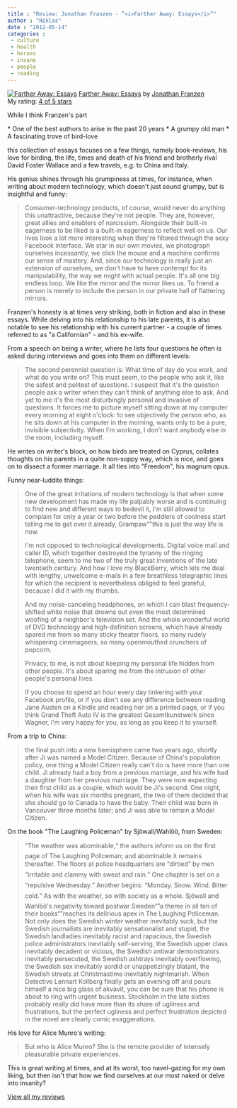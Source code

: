 ```yaml
---
title : "Review: Jonathan Franzen - ”<i>Farther Away: Essays</i>”"
author : "Niklas"
date : "2012-05-14"
categories : 
 - culture
 - health
 - heroes
 - insane
 - people
 - reading
---
```


[![Farther Away: Essays](http://photo.goodreads.com/books/1327973193m/13091952.jpg)](http://www.goodreads.com/book/show/13091952) [Farther Away: Essays](http://www.goodreads.com/book/show/13091952) by [Jonathan Franzen](http://www.goodreads.com/author/show/2578)  
My rating: [4 of 5 stars](http://www.goodreads.com/review/show/322490273)  
  
While I think Franzen's part

\* One of the best authors to arise in the past 20 years \* A grumpy old man \* A fascinating trove of bird-love

this collection of essays focuses on a few things, namely book-reviews, his love for birding, the life, times and death of his friend and brotherly rival David Foster Wallace and a few travels, e.g. to China and Italy.

His genius shines through his grumpiness at times, for instance, when writing about modern technology, which doesn't just sound grumpy, but is insightful and funny:

> Consumer-technology products, of course, would never do anything this unattractive, because they're not people. They are, however, great allies and enablers of narcissism. Alongside their built-in eagerness to be liked is a built-in eagerness to reflect well on us. Our lives look a lot more interesting when they're filtered through the sexy Facebook interface. We star in our own movies, we photograph ourselves incessantly, we click the mouse and a machine confirms our sense of mastery. And, since our technology is really just an extension of ourselves, we don't have to have contempt for its manipulability, the way we might with actual people. It's all one big endless loop. We like the mirror and the mirror likes us. To friend a person is merely to include the person in our private hall of flattering mirrors.

Franzen's honesty is at times very striking, both in fiction and also in these essays. While delving into his relationship to his late parents, it is also notable to see his relationship with his current partner - a couple of times referred to as "a Californian" - and his ex-wife.

From a speech on being a writer, where he lists four questions he often is asked during interviews and goes into them on different levels:

> The second perennial question is: What time of day do you work, and what do you write on? This must seem, to the people who ask it, like the safest and politest of questions. I suspect that it's the question people ask a writer when they can't think of anything else to ask. And yet to me it's the most disturbingly personal and invasive of questions. It forces me to picture myself sitting down at my computer every morning at eight o'clock: to see objectively the person who, as he sits down at his computer in the morning, wants only to be a pure, invisible subjectivity. When I'm working, I don't want anybody else in the room, including myself.

He writes on writer's block, on how birds are treated on Cyprus, collates thoughts on his parents in a quite non-soppy way, which is nice, and goes on to dissect a former marriage. It all ties into "Freedom", his magnum opus.

Funny near-luddite things:

> One of the great irritations of modern technology is that when some new development has made my life palpably worse and is continuing to find new and different ways to bedevil it, I'm still allowed to complain for only a year or two before the peddlers of coolness start telling me to get over it already, Grampaw“”this is just the way life is now.
> 
> I'm not opposed to technological developments. Digital voice mail and caller ID, which together destroyed the tyranny of the ringing telephone, seem to me two of the truly great inventions of the late twentieth century. And how I love my BlackBerry, which lets me deal with lengthy, unwelcome e-mails in a few breathless telegraphic lines for which the recipient is nevertheless obliged to feel grateful, because I did it with my thumbs.
> 
> And my noise-canceling headphones, on which I can blast frequency-shifted white noise that drowns out even the most determined woofing of a neighbor's television set. And the whole wonderful world of DVD technology and high-definition screens, which have already spared me from so many sticky theater floors, so many rudely whispering cinemagoers, so many openmouthed crunchers of popcorn.
> 
> Privacy, to me, is not about keeping my personal life hidden from other people. It's about sparing me from the intrusion of other people's personal lives.
> 
> If you choose to spend an hour every day tinkering with your Facebook profile, or if you don't see any difference between reading Jane Austen on a Kindle and reading her on a printed page, or if you think Grand Theft Auto IV is the greatest Gesamtkunstwerk since Wagner, I'm very happy for you, as long as you keep it to yourself.

From a trip to China:

> the final push into a new hemisphere came two years ago, shortly after Ji was named a Model Citizen. Because of China's population policy, one thing a Model Citizen really can't do is have more than one child. Ji already had a boy from a previous marriage, and his wife had a daughter from her previous marriage. They were now expecting their first child as a couple, which would be Ji's second. One night, when his wife was six months pregnant, the two of them decided that she should go to Canada to have the baby. Their child was born in Vancouver three months later; and Ji was able to remain a Model Citizen.

On the book "The Laughing Policeman" by Sjöwall/Wahlöö, from Sweden:

> “The weather was abominable,“ the authors inform us on the first page of The Laughing Policeman; and abominable it remains thereafter. The floors at police headquarters are “dirtied“ by men “irritable and clammy with sweat and rain.“ One chapter is set on a “repulsive Wednesday.“ Another begins: “Monday. Snow. Wind. Bitter cold.“ As with the weather, so with society as a whole. Sjöwall and Wahlöö's negativity toward postwar Sweden“”a theme in all ten of their books“”reaches its delirious apex in The Laughing Policeman. Not only does the Swedish winter weather inevitably suck, but the Swedish journalists are inevitably sensationalist and stupid, the Swedish landladies inevitably racist and rapacious, the Swedish police administrators inevitably self-serving, the Swedish upper class inevitably decadent or vicious, the Swedish antiwar demonstrators inevitably persecuted, the Swedish ashtrays inevitably overflowing, the Swedish sex inevitably sordid or unappetizingly blatant, the Swedish streets at Christmastime inevitably nightmarish. When Detective Lennart Kollberg finally gets an evening off and pours himself a nice big glass of akvavit, you can be sure that his phone is about to ring with urgent business. Stockholm in the late sixties probably really did have more than its share of ugliness and frustrations, but the perfect ugliness and perfect frustration depicted in the novel are clearly comic exaggerations.

His love for Alice Munro's writing:

> But who is Alice Munro? She is the remote provider of intensely pleasurable private experiences.

This is great writing at times, and at its worst, too navel-gazing for my own liking, but then isn't that how we find ourselves at our most naked or delve into insanity?  
  
[View all my reviews](http://www.goodreads.com/review/show/322490273)

